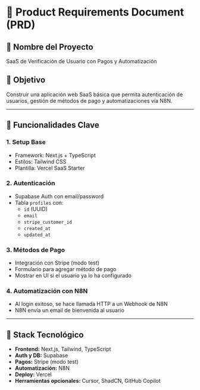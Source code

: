 # 📄 Product Requirements Document (PRD)

## 🧠 Nombre del Proyecto
SaaS de Verificación de Usuario con Pagos y Automatización

## 🎯 Objetivo
Construir una aplicación web SaaS básica que permita autenticación de usuarios, gestión de métodos de pago y automatizaciones vía N8N.

---

## 🧩 Funcionalidades Clave

### 1. Setup Base
- Framework: Next.js + TypeScript
- Estilos: Tailwind CSS
- Plantilla: Vercel SaaS Starter

### 2. Autenticación
- Supabase Auth con email/password
- Tabla `profiles` con:
  - `id` (UUID)
  - `email`
  - `stripe_customer_id`
  - `created_at`
  - `updated_at`

### 3. Métodos de Pago
- Integración con Stripe (modo test)
- Formulario para agregar método de pago
- Mostrar en UI si el usuario ya lo ha configurado

### 4. Automatización con N8N
- Al login exitoso, se hace llamada HTTP a un Webhook de N8N
- N8N envía un email de bienvenida al usuario

---

## 🔧 Stack Tecnológico

- **Frontend:** Next.js, Tailwind, TypeScript
- **Auth y DB:** Supabase
- **Pagos:** Stripe (modo test)
- **Automatización:** N8N
- **Deploy:** Vercel
- **Herramientas opcionales:** Cursor, ShadCN, GitHub Copilot

